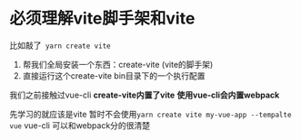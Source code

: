 
# 必须理解vite脚手架和vite
比如敲了``` yarn create vite```

1. 帮我们全局安装一个东西：create-vite (vite的脚手架)
2. 直接运行这个create-vite bin目录下的一个执行配置

我们之前接触过vue-cli
**create-vite内置了vite**
**使用vue-cli会内置webpack**

先学习的就应该是vite
暂时不会使用```yarn create vite my-vue-app --tempalte vue```
vue-cli 可以和webpack分的很清楚



